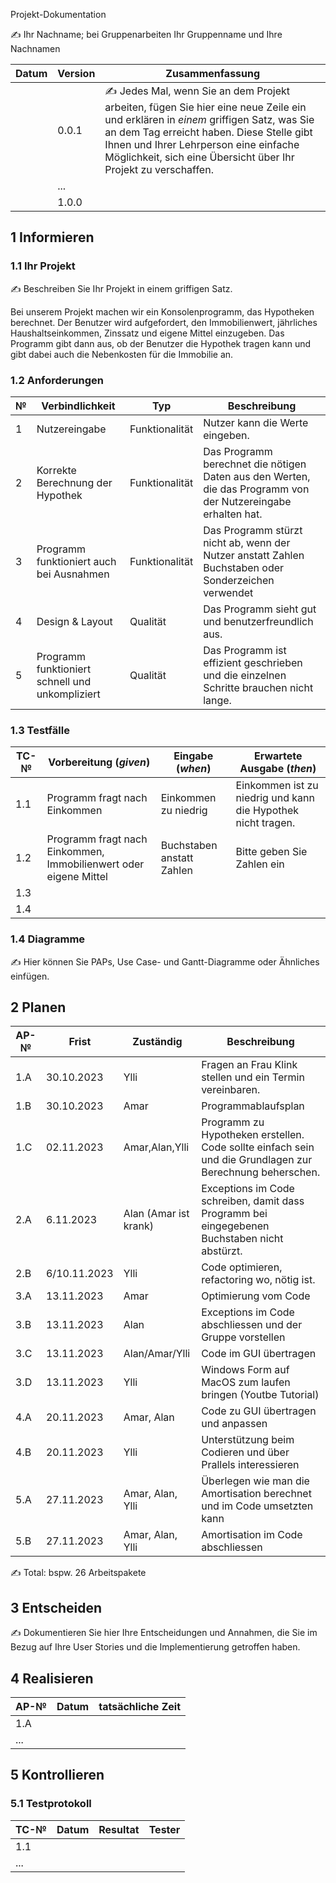 Projekt-Dokumentation

✍️ Ihr Nachname; bei Gruppenarbeiten Ihr Gruppenname und Ihre Nachnamen

| Datum | Version | Zusammenfassung |
| --- | --- | --- |
|     | 0.0.1 | ✍️ Jedes Mal, wenn Sie an dem Projekt arbeiten, fügen Sie hier eine neue Zeile ein und erklären in *einem* griffigen Satz, was Sie an dem Tag erreicht haben. Diese Stelle gibt Ihnen und Ihrer Lehrperson eine einfache Möglichkeit, sich eine Übersicht über Ihr Projekt zu verschaffen. |
|     | ... |     |
|     | 1.0.0 |     |

## 1 Informieren

### 1.1 Ihr Projekt

✍️ Beschreiben Sie Ihr Projekt in einem griffigen Satz.

Bei unserem Projekt machen wir ein Konsolenprogramm, das Hypotheken berechnet. Der Benutzer wird aufgefordert, den Immobilienwert, jährliches Haushaltseinkommen, Zinssatz und eigene Mittel einzugeben. Das Programm gibt dann aus, ob der Benutzer die Hypothek tragen kann und gibt dabei auch die Nebenkosten für die Immobilie an.

### 1.2 Anforderungen

| №   | Verbindlichkeit | Typ | Beschreibung |
| --- | --- | --- | --- |
| 1   | Nutzereingabe | Funktionalität | Nutzer kann die Werte eingeben. |
| 2   | Korrekte Berechnung der Hypothek | Funktionalität | Das Programm berechnet die nötigen Daten aus den Werten, die das Programm von der Nutzereingabe erhalten hat. |
| 3   | Programm funktioniert auch bei Ausnahmen | Funktionalität | Das Programm stürzt nicht ab, wenn der Nutzer anstatt Zahlen Buchstaben oder Sonderzeichen verwendet |
| 4   | Design & Layout | Qualität | Das Programm sieht gut und benutzerfreundlich aus. |
| 5   | Programm funktioniert schnell und unkompliziert | Qualität | Das Programm ist effizient geschrieben und die einzelnen Schritte brauchen nicht lange. |

### 1.3 Testfälle

| TC-№ | Vorbereitung (*given*) | Eingabe (*when*) | Erwartete Ausgabe (*then*) |
| --- | --- | --- | --- |
| 1.1 | Programm fragt nach Einkommen | Einkommen zu niedrig | Einkommen ist zu niedrig und kann die Hypothek nicht tragen. |
| 1.2 | Programm fragt nach Einkommen, Immobilienwert oder eigene Mittel | Buchstaben anstatt Zahlen | Bitte geben Sie Zahlen ein |
| 1.3 |     |     |     |
| 1.4 |     |     |     |

### 1.4 Diagramme

✍️ Hier können Sie PAPs, Use Case- und Gantt-Diagramme oder Ähnliches einfügen.

## 2 Planen

| AP-№ | Frist | Zuständig | Beschreibung |
| --- | --- | --- | --- |
| 1.A | 30.10.2023 | Ylli | Fragen an Frau Klink stellen und ein Termin vereinbaren. |
| 1.B | 30.10.2023 | Amar | Programmablaufsplan |
| 1.C | 02.11.2023 | Amar,Alan,Ylli | Programm zu Hypotheken erstellen. Code sollte einfach sein und die Grundlagen zur Berechnung beherschen. |
| 2.A | 6.11.2023 | Alan (Amar ist krank) | Exceptions im Code schreiben, damit dass Programm bei eingegebenen Buchstaben nicht abstürzt. |
| 2.B | 6/10.11.2023 | Ylli | Code optimieren, refactoring wo, nötig ist. |
| 3.A | 13.11.2023 | Amar | Optimierung vom Code |
| 3.B | 13.11.2023 | Alan | Exceptions im Code abschliessen und der Gruppe vorstellen |
| 3.C | 13.11.2023 | Alan/Amar/Ylli | Code im GUI übertragen |
| 3.D | 13.11.2023 | Ylli | Windows Form auf MacOS zum laufen bringen (Youtbe Tutorial) |
| 4.A | 20.11.2023 | Amar, Alan | Code zu GUI übertragen und anpassen |
| 4.B | 20.11.2023 | Ylli | Unterstützung beim Codieren und über Prallels interessieren |
| 5.A | 27.11.2023 | Amar, Alan, Ylli | Überlegen wie man die Amortisation berechnet und im Code umsetzten kann |
| 5.B | 27.11.2023 | Amar, Alan, Ylli | Amortisation im Code abschliessen |

✍️ Total: bspw. 26 Arbeitspakete

## 3 Entscheiden

✍️ Dokumentieren Sie hier Ihre Entscheidungen und Annahmen, die Sie im Bezug auf Ihre User Stories und die Implementierung getroffen haben.

## 4 Realisieren

| AP-№ | Datum | tatsächliche Zeit |
| --- | --- | --- |
| 1.A |     |     |
| ... |     |     |

## 5 Kontrollieren

### 5.1 Testprotokoll

| TC-№ | Datum | Resultat | Tester |
| --- | --- | --- | --- |
| 1.1 |     |     |     |
| ... |     |     |     |
